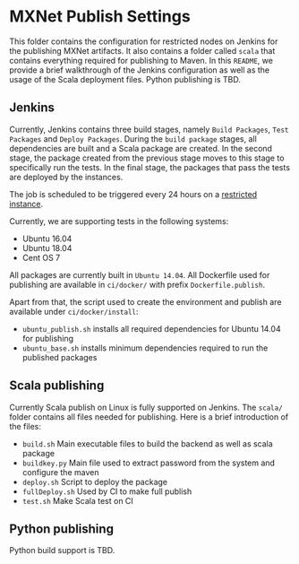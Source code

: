 <!---
  Licensed to the Apache Software Foundation (ASF) under one
  or more contributor license agreements.  See the NOTICE file
  distributed with this work for additional information
  regarding copyright ownership.  The ASF licenses this file
  to you under the Apache License, Version 2.0 (the
  "License"); you may not use this file except in compliance
  with the License.  You may obtain a copy of the License at

    http://www.apache.org/licenses/LICENSE-2.0

  Unless required by applicable law or agreed to in writing,
  software distributed under the License is distributed on an
  "AS IS" BASIS, WITHOUT WARRANTIES OR CONDITIONS OF ANY
  KIND, either express or implied.  See the License for the
  specific language governing permissions and limitations
  under the License.
-->

# MXNet Publish Settings

This folder contains the configuration for restricted nodes on Jenkins for the publishing MXNet artifacts. It also contains a folder called `scala` that contains everything required for publishing to Maven. In this `README`, we provide a brief walkthrough of the Jenkins configuration as well as the usage of the Scala deployment files. Python publishing is TBD.

## Jenkins
Currently, Jenkins contains three build stages, namely `Build Packages`, `Test Packages` and `Deploy Packages`. During the `build package` stages, all dependencies are built and a Scala package are created. In the second stage, the package created from the previous stage moves to this stage to specifically run the tests. In the final stage, the packages that pass the tests are deployed by the instances.

The job is scheduled to be triggered every 24 hours on a [restricted instance](http://jenkins.mxnet-ci.amazon-ml.com/blue/organizations/jenkins/restricted-publish-artifacts).

Currently, we are supporting tests in the following systems:

- Ubuntu 16.04
- Ubuntu 18.04
- Cent OS 7

All packages are currently built in `Ubuntu 14.04`. All Dockerfile used for publishing are available in `ci/docker/` with prefix `Dockerfile.publish`.

Apart from that, the script used to create the environment and publish are available under `ci/docker/install`:

- `ubuntu_publish.sh` installs all required dependencies for Ubuntu 14.04 for publishing
- `ubuntu_base.sh` installs minimum dependencies required to run the published packages

## Scala publishing
Currently Scala publish on Linux is fully supported on Jenkins. The `scala/` folder contains all files needed for publishing. Here is a brief introduction of the files:

- `build.sh` Main executable files to build the backend as well as scala package
- `buildkey.py` Main file used to extract password from the system and configure the maven
- `deploy.sh` Script to deploy the package
- `fullDeploy.sh` Used by CI to make full publish
- `test.sh` Make Scala test on CI

## Python publishing
Python build support is TBD.
